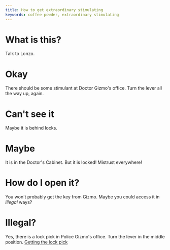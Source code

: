 ```yaml
---
title: How to get extraordinary stimulating
keywords: coffee powder, extraordinary stimulating
---
```

# What is this?
Talk to Lonzo.

# Okay
There should be some stimulant at Doctor Gizmo's office. Turn the lever all the way up, again.

# Can't see it
Maybe it is behind locks.

# Maybe
It is in the Doctor's Cabinet. But it is locked! Mistrust everywhere!

# How do I open it?
You won't probably get the key from Gizmo. Maybe you could access it in _illegal_ ways?

# Illegal?
Yes, there is a lock pick in Police Gizmo's office. Turn the lever in the middle position.
[Getting the lock pick][lockpick]

<!-- INTERNAL LINKS -->
[lockpick]: /04-village/stimulating/lockpick.md
